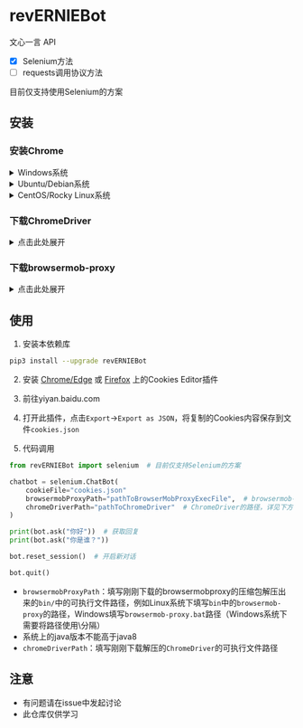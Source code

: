 # revERNIEBot

文心一言 API

- [x] Selenium方法
- [ ] requests调用协议方法

目前仅支持使用Selenium的方案

## 安装

### 安装Chrome

<details>
<summary>Windows系统</summary>

自行前往 https://www.google.cn/chrome/index.html 下载安装

</details>
<details>
<summary>Ubuntu/Debian系统</summary>

安装依赖软件
```bash
sudo apt install udev fonts-liberation libu2f-udev libvulkan1 xdg-utils -y
```

下载Chrome安装包
```bash
wget https://dl.google.com/linux/direct/google-chrome-stable_current_amd64.deb
```

安装Chrome
```bash
sudo dpkg -i google-chrome-stable_current_amd64.deb
```

检查Chrome版本
```bash
google-chrome -version
```

记住此版本号

</details>

<details>
<summary>CentOS/Rocky Linux系统</summary>

安装Chrome

```bash
yum install https://dl.google.com/linux/direct/google-chrome-stable_current_x86_64.rpm
```

</details>

### 下载ChromeDriver

<details>
<summary>点击此处展开</summary>

前往 https://registry.npmmirror.com/binary.html?path=chromedriver/

找到对应你Chrome版本号的目录，根据系统下载其中的文件，解压到任意目录

</details>

### 下载browsermob-proxy

<details>
<summary>点击此处展开</summary>

前往 https://github.com/lightbody/browsermob-proxy/releases/tag/browsermob-proxy-2.1.4 

下载 `browsermob-proxy-2.1.4-bin.zip`，解压

</details>

## 使用

1. 安装本依赖库

```bash
pip3 install --upgrade revERNIEBot
```

2. 安装 [Chrome/Edge](https://chrome.google.com/webstore/detail/cookie-editor/hlkenndednhfkekhgcdicdfddnkalmdm) 或 [Firefox](https://addons.mozilla.org/en-US/firefox/addon/cookie-editor/) 上的Cookies Editor插件
3. 前往yiyan.baidu.com

4. 打开此插件，点击`Export`->`Export as JSON`，将复制的Cookies内容保存到文件`cookies.json`

5. 代码调用

```python
from revERNIEBot import selenium  # 目前仅支持Selenium的方案

chatbot = selenium.ChatBot(
    cookieFile="cookies.json"
    browsermobProxyPath="pathToBrowserMobProxyExecFile",  # browsermob-proxy的可执行文件路径，详见下方说明
    chromeDriverPath="pathToChromeDriver"  # ChromeDriver的路径，详见下方说明
)

print(bot.ask("你好"))  # 获取回复
print(bot.ask("你是谁？"))

bot.reset_session()  # 开启新对话

bot.quit()
```

- `browsermobProxyPath`：填写刚刚下载的browsermobproxy的压缩包解压出来的`bin/`中的可执行文件路径，例如Linux系统下填写`bin`中的`browsermob-proxy`的路径，Windows填写`browsermob-proxy.bat`路径（Windows系统下需要将路径使用\\分隔）
- 系统上的java版本不能高于java8
- `chromeDriverPath`：填写刚刚下载解压的`ChromeDriver`的可执行文件路径


## 注意

- 有问题请在issue中发起讨论
- 此仓库仅供学习
